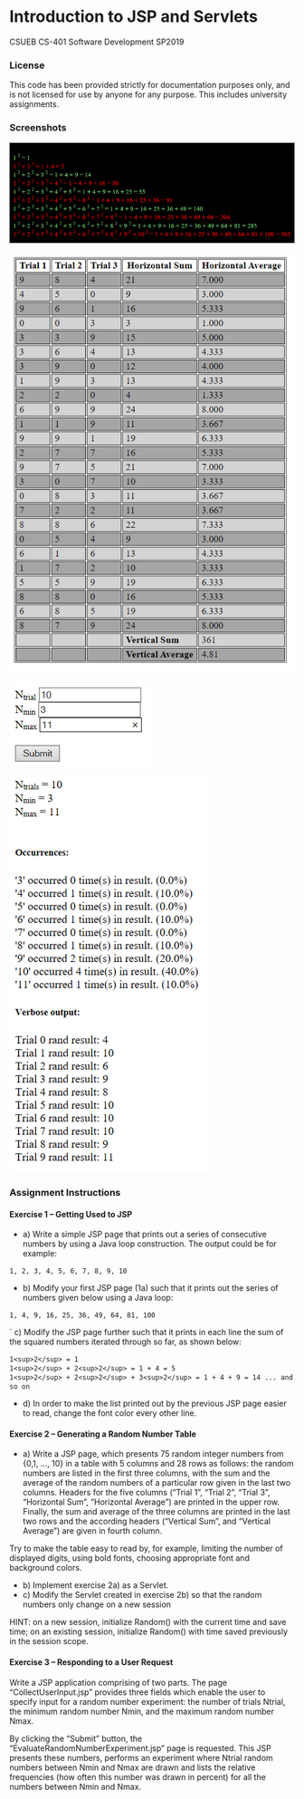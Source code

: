 # Introduction to JSP and Servlets
CSUEB CS-401 Software Development SP2019

### License
This code has been provided strictly for documentation purposes only, and is not licensed for use by anyone for any purpose. This includes university assignments.
 
### Screenshots
![GitHub Project Screenshot](screenshots/exercise1.png)

![GitHub Project Screenshot](screenshots/exercise2.png)

![GitHub Project Screenshot](screenshots/collect.png)

![GitHub Project Screenshot](screenshots/result.png)

### Assignment Instructions
#### Exercise 1 – Getting Used to JSP
- a) Write a simple JSP page that prints out a series of consecutive numbers by using a Java loop construction. The output could be for example: 
```
1, 2, 3, 4, 5, 6, 7, 8, 9, 10 
```
- b) Modify your first JSP page (1a) such that it prints out the series of numbers given below using a Java loop: 
```
1, 4, 9, 16, 25, 36, 49, 64, 81, 100 
```
` c) Modify the JSP page further such that it prints in each line the sum of the squared numbers iterated through so far, as shown below: 
```
1<sup>2</sup> = 1
1<sup>2</sup> + 2<sup>2</sup> = 1 + 4 = 5
1<sup>2</sup> + 2<sup>2</sup> + 3<sup>2</sup> = 1 + 4 + 9 = 14 ... and so on 
```
- d) In order to make the list printed out by the previous JSP page easier to read, change the font color every other line. 

#### Exercise 2 – Generating a Random Number Table 
- a) Write a JSP page, which presents 75 random integer numbers from {0,1, ..., 10} in a table with 5 columns and 28 rows as follows: the random numbers are listed in the first three columns, with the sum and the average of the random numbers of a particular row given in the last two columns. Headers for the five columns (“Trial 1”, “Trial 2”, “Trial 3”, “Horizontal Sum”, “Horizontal Average”) are printed in the upper row. Finally, the sum and average of the three columns are printed in the last two rows and the according headers (“Vertical Sum”, and “Vertical Average”) are given in fourth column. 

Try to make the table easy to read by, for example, limiting the number of displayed digits, using bold fonts, choosing appropriate font and background colors. 

- b) Implement exercise 2a) as a Servlet.
- c) Modify the Servlet created in exercise 2b) so that the random numbers only change on a new session 

HINT: on a new session, initialize Random() with the current time and save time; on an existing session, initialize Random() with time saved previously in the session scope.

#### Exercise 3 – Responding to a User Request 
Write a JSP application comprising of two parts. The page “CollectUserInput.jsp” provides three fields which enable the user to specify input for a random number experiment: the number of trials Ntrial, the minimum random number Nmin, and the maximum random number Nmax. 

By clicking the “Submit” button, the “EvaluateRandomNumberExperiment.jsp” page is requested. This JSP presents these numbers, performs an experiment where Ntrial random numbers between Nmin and Nmax are drawn and lists the relative frequencies (how often this number was drawn in percent) for all the numbers between Nmin and Nmax. 
